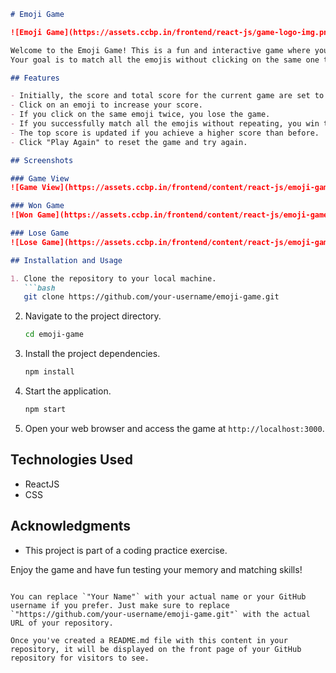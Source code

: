 
```markdown
# Emoji Game

![Emoji Game](https://assets.ccbp.in/frontend/react-js/game-logo-img.png)

Welcome to the Emoji Game! This is a fun and interactive game where you can test your memory and matching skills by clicking on emojis.
Your goal is to match all the emojis without clicking on the same one twice.

## Features

- Initially, the score and total score for the current game are set to 0.
- Click on an emoji to increase your score.
- If you click on the same emoji twice, you lose the game.
- If you successfully match all the emojis without repeating, you win the game.
- The top score is updated if you achieve a higher score than before.
- Click "Play Again" to reset the game and try again.

## Screenshots

### Game View
![Game View](https://assets.ccbp.in/frontend/content/react-js/emoji-game-lg-output-v2.png)

### Won Game
![Won Game](https://assets.ccbp.in/frontend/content/react-js/emoji-game-won-game-lg-output.png)

### Lose Game
![Lose Game](https://assets.ccbp.in/frontend/content/react-js/emoji-game-lose-game-lg-output.png)

## Installation and Usage

1. Clone the repository to your local machine.
   ```bash
   git clone https://github.com/your-username/emoji-game.git
   ```

2. Navigate to the project directory.
   ```bash
   cd emoji-game
   ```

3. Install the project dependencies.
   ```bash
   npm install
   ```

4. Start the application.
   ```bash
   npm start
   ```

5. Open your web browser and access the game at `http://localhost:3000`.

## Technologies Used

- ReactJS
- CSS

## Acknowledgments

- This project is part of a coding practice exercise.

Enjoy the game and have fun testing your memory and matching skills!
```

You can replace `"Your Name"` with your actual name or your GitHub username if you prefer. Just make sure to replace `"https://github.com/your-username/emoji-game.git"` with the actual URL of your repository.

Once you've created a README.md file with this content in your repository, it will be displayed on the front page of your GitHub repository for visitors to see.
